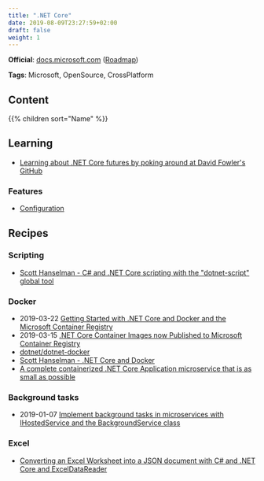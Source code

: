 ```yaml
---
title: ".NET Core"
date: 2019-08-09T23:27:59+02:00
draft: false
weight: 1
---
```


**Official**: [docs.microsoft.com](https://docs.microsoft.com/en-us/dotnet/core/) ([Roadmap](https://github.com/dotnet/core/blob/master/roadmap.md#upcoming-ship-dates))

**Tags**: Microsoft, OpenSource, CrossPlatform

## Content

{{% children sort="Name" %}}

## Learning

- [Learning about .NET Core futures by poking around at David Fowler's GitHub](https://www.hanselman.com/blog/LearningAboutNETCoreFuturesByPokingAroundAtDavidFowlersGitHub.aspx)

### Features

- [Configuration](https://docs.microsoft.com/en-us/aspnet/core/fundamentals/configuration)

## Recipes

### Scripting

- [Scott Hanselman - C# and .NET Core scripting with the "dotnet-script" global tool](https://www.hanselman.com/blog/CAndNETCoreScriptingWithTheDotnetscriptGlobalTool.aspx)

### Docker

- 2019-03-22 [Getting Started with .NET Core and Docker and the Microsoft Container Registry](https://www.hanselman.com/blog/GettingStartedWithNETCoreAndDockerAndTheMicrosoftContainerRegistry.aspx)
- 2019-03-15 [.NET Core Container Images now Published to Microsoft Container Registry](https://devblogs.microsoft.com/dotnet/net-core-container-images-now-published-to-microsoft-container-registry/)
- [dotnet/dotnet-docker](https://github.com/dotnet/dotnet-docker)
- [Scott Hanselman - .NET Core and Docker](https://www.hanselman.com/blog/NETCoreAndDocker.aspx)
- [A complete containerized .NET Core Application microservice that is as small as possible](https://www.hanselman.com/blog/ACompleteContainerizedNETCoreApplicationMicroserviceThatIsAsSmallAsPossible.aspx)

### Background tasks

- 2019-01-07 [Implement background tasks in microservices with IHostedService and the BackgroundService class](https://docs.microsoft.com/en-us/dotnet/standard/microservices-architecture/multi-container-microservice-net-applications/background-tasks-with-ihostedservice)

### Excel

- [Converting an Excel Worksheet into a JSON document with C# and .NET Core and ExcelDataReader](https://www.hanselman.com/blog/ConvertingAnExcelWorksheetIntoAJSONDocumentWithCAndNETCoreAndExcelDataReader.aspx)
